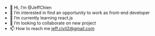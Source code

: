 - 👋 Hi, I’m @JeffChien
- 👀 I’m interested in find an opportunity to work as front-end developer
- 🌱 I’m currently learning react.js 
- 💞️ I’m looking to collaborate on new project
- 📫 How to reach me jeff.civil2@gmail.com 

<!---
JeffChien1/JeffChien1 is a ✨ special ✨ repository because its `README.md` (this file) appears on your GitHub profile.
You can click the Preview link to take a look at your changes.
--->

